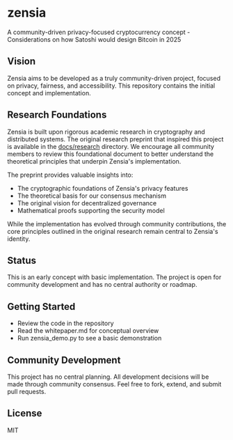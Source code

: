 # zensia
A community-driven privacy-focused cryptocurrency concept - Considerations on how Satoshi would design Bitcoin in 2025

## Vision
Zensia aims to be developed as a truly community-driven project, focused on privacy, fairness, and accessibility. This repository contains the initial concept and implementation.

## Research Foundations

Zensia is built upon rigorous academic research in cryptography and distributed systems. The original research preprint that inspired this project is available in the [docs/research](docs/research) directory. We encourage all community members to review this foundational document to better understand the theoretical principles that underpin Zensia's implementation.

The preprint provides valuable insights into:
- The cryptographic foundations of Zensia's privacy features
- The theoretical basis for our consensus mechanism
- The original vision for decentralized governance
- Mathematical proofs supporting the security model

While the implementation has evolved through community contributions, the core principles outlined in the original research remain central to Zensia's identity.

## Status
This is an early concept with basic implementation. The project is open for community development and has no central authority or roadmap.

## Getting Started
- Review the code in the repository
- Read the whitepaper.md for conceptual overview
- Run zensia_demo.py to see a basic demonstration

## Community Development
This project has no central planning. All development decisions will be made through community consensus. Feel free to fork, extend, and submit pull requests.

## License
MIT
